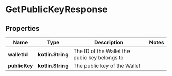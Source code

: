 
# GetPublicKeyResponse

## Properties
Name | Type | Description | Notes
------------ | ------------- | ------------- | -------------
**walletId** | **kotlin.String** | The ID of the Wallet the pubic key belongs to | 
**publicKey** | **kotlin.String** | The public key of the Wallet | 



